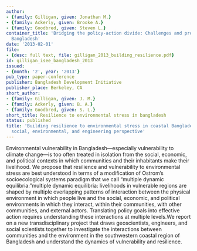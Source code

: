 ```yaml
---
author:
- {family: Gilligan, given: Jonathan M.}
- {family: Ackerly, given: Brooke A.}
- {family: Goodbred, given: Steven L.}
container_title: 'Bridging the policy-action divide: Challenges and prospects for
  Bangladesh'
date: '2013-02-01'
file:
- {desc: full text, file: gilligan_2013_building_resilience.pdf}
id: gilligan_isee_bangladesh_2013
issued:
- {month: '2', year: '2013'}
pub_type: paper-conference
publisher: Bangladesh Development Initiative
publisher_place: Berkeley, CA
short_author:
- {family: Gilligan, given: J. M.}
- {family: Ackerly, given: B. A.}
- {family: Goodbred, given: S. L.}
short_title: Resilience to environmental stress in bangladesh
status: published
title: 'Building resilience to environmental stress in coastal Bangladesh: An integrated
  social, environmental, and engineering perspective'
---
```

Environmental vulnerability in Bangladesh&#8212;especially vulnerability to climate change&#8212;is too often treated in isolation from the social, economic, and political contexts in which communities and their inhabitants make their livelihood. We propose that resilience and vulnerability to environmental stress are best understood in terms of a modification of Ostrom&#8217;s socioecological systems paradigm that we call &#8220;multiple dynamic equilibria:&#8221;multiple dynamic equilibria: livelihoods in vulnerable regions are shaped by multiple overlapping patterns of interaction between the physical environment in which people live and the social, economic, and political environments in which they interact, within their communities, with other communities, and external actors. Translating policy goals into effective action requires understanding these interactions at multiple levels.We report on a new transdisciplinary project that draws geoscientists, engineers, and social scientists together to investigate the interactions between communities and the environment in the southwestern coastal region of Bangladesh and understand the dynamics of vulnerability and resilience.
